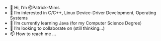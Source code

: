 - 👋 Hi, I’m @Patrick-Mims
- 👀 I’m interested in C/C++, Linux Device-Driver Development, Operating Systems
- 🌱 I’m currently learning Java (for my Computer Science Degree)
- 💞️ I’m looking to collaborate on (still thinking...)
- 📫 How to reach me ...

<!---
Patrick-Mims/Patrick-Mims is a ✨ special ✨ repository because its `README.md` (this file) appears on your GitHub profile.
You can click the Preview link to take a look at your changes.
--->
